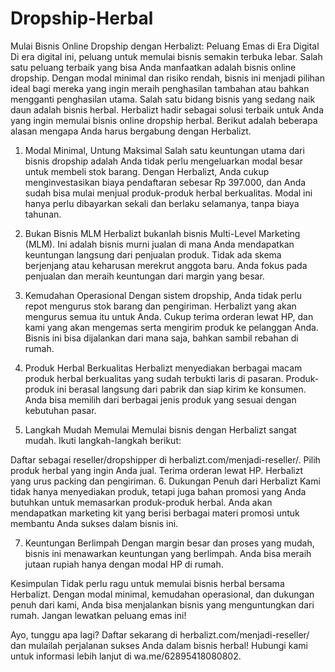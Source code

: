 # Dropship-Herbal
Mulai Bisnis Online Dropship dengan Herbalizt: Peluang Emas di Era Digital
Di era digital ini, peluang untuk memulai bisnis semakin terbuka lebar. Salah satu peluang terbaik yang bisa Anda manfaatkan adalah bisnis online dropship. Dengan modal minimal dan risiko rendah, bisnis ini menjadi pilihan ideal bagi mereka yang ingin meraih penghasilan tambahan atau bahkan mengganti penghasilan utama. Salah satu bidang bisnis yang sedang naik daun adalah bisnis herbal. Herbalizt hadir sebagai solusi terbaik untuk Anda yang ingin memulai bisnis online dropship herbal. Berikut adalah beberapa alasan mengapa Anda harus bergabung dengan Herbalizt.

1. Modal Minimal, Untung Maksimal
Salah satu keuntungan utama dari bisnis dropship adalah Anda tidak perlu mengeluarkan modal besar untuk membeli stok barang. Dengan Herbalizt, Anda cukup menginvestasikan biaya pendaftaran sebesar Rp 397.000, dan Anda sudah bisa mulai menjual produk-produk herbal berkualitas. Modal ini hanya perlu dibayarkan sekali dan berlaku selamanya, tanpa biaya tahunan.

2. Bukan Bisnis MLM
Herbalizt bukanlah bisnis Multi-Level Marketing (MLM). Ini adalah bisnis murni jualan di mana Anda mendapatkan keuntungan langsung dari penjualan produk. Tidak ada skema berjenjang atau keharusan merekrut anggota baru. Anda fokus pada penjualan dan meraih keuntungan dari margin yang besar.

3. Kemudahan Operasional
Dengan sistem dropship, Anda tidak perlu repot mengurus stok barang dan pengiriman. Herbalizt yang akan mengurus semua itu untuk Anda. Cukup terima orderan lewat HP, dan kami yang akan mengemas serta mengirim produk ke pelanggan Anda. Bisnis ini bisa dijalankan dari mana saja, bahkan sambil rebahan di rumah.

4. Produk Herbal Berkualitas
Herbalizt menyediakan berbagai macam produk herbal berkualitas yang sudah terbukti laris di pasaran. Produk-produk ini berasal langsung dari pabrik dan siap kirim ke konsumen. Anda bisa memilih dari berbagai jenis produk yang sesuai dengan kebutuhan pasar.

5. Langkah Mudah Memulai
Memulai bisnis dengan Herbalizt sangat mudah. Ikuti langkah-langkah berikut:

Daftar sebagai reseller/dropshipper di herbalizt.com/menjadi-reseller/.
Pilih produk herbal yang ingin Anda jual.
Terima orderan lewat HP.
Herbalizt yang urus packing dan pengiriman.
6. Dukungan Penuh dari Herbalizt
Kami tidak hanya menyediakan produk, tetapi juga bahan promosi yang Anda butuhkan untuk memasarkan produk-produk herbal. Anda akan mendapatkan marketing kit yang berisi berbagai materi promosi untuk membantu Anda sukses dalam bisnis ini.

7. Keuntungan Berlimpah
Dengan margin besar dan proses yang mudah, bisnis ini menawarkan keuntungan yang berlimpah. Anda bisa meraih jutaan rupiah hanya dengan modal HP di rumah.

Kesimpulan
Tidak perlu ragu untuk memulai bisnis herbal bersama Herbalizt. Dengan modal minimal, kemudahan operasional, dan dukungan penuh dari kami, Anda bisa menjalankan bisnis yang menguntungkan dari rumah. Jangan lewatkan peluang emas ini!

Ayo, tunggu apa lagi? Daftar sekarang di herbalizt.com/menjadi-reseller/ dan mulailah perjalanan sukses Anda dalam bisnis herbal! Hubungi kami untuk informasi lebih lanjut di wa.me/62895418080802.
